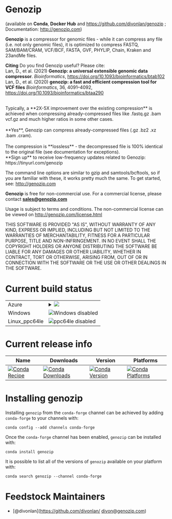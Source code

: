 Genozip
=======  
  
(available on **Conda**, **Docker Hub** and https://github.com/divonlan/genozip ; Documentation: http://genozip.com)  
  
**Genozip** is a compressor for genomic files - while it can compress any file (i.e. not only genomic files), it is optimized to compress FASTQ, SAM/BAM/CRAM, VCF/BCF, FASTA, GVF, PHYLIP, Chain, Kraken and 23andMe files.  
  
**Citing** Do you find Genozip useful? Please cite:  
Lan, D., et al. (2021) **Genozip: a universal extensible genomic data compressor**. *Bioinformatics*, https://doi.org/10.1093/bioinformatics/btab102  
Lan, D., et al. (2020) **genozip: a fast and efficient compression tool for VCF files** *Bioinformatics*, 36, 4091–4092, https://doi.org/10.1093/bioinformatics/btaa290  
</p>
<br> 
Typically, a **2X-5X improvement over the existing compression** is achieved when compressing already-compressed files like .fastq.gz .bam vcf.gz and much higher ratios in some other cases.<br> 
<br> 
**Yes**, Genozip can compress already-compressed files (.gz .bz2 .xz .bam .cram).<br> 
<br> 
The compression is **lossless** - the decompressed file is 100% identical to the original file (see documentation for exceptions).<br> 
**Sign up** to receive low-frequency updates related to Genozip: https://tinyurl.com/genozip  
  
The command line options are similar to gzip and samtools/bcftools, so if you are familiar with these, it works pretty much the same. To get started, see: http://genozip.com  
  
**Genozip** is free for non-commercial use. For a commercial license, please contact **sales@genozip.com**   
  
Usage is subject to terms and conditions. The non-commercial license can be viewed on http://genozip.com/license.html  
  
THIS SOFTWARE IS PROVIDED "AS IS", WITHOUT WARRANTY OF ANY KIND, EXPRESS OR IMPLIED, INCLUDING BUT NOT LIMITED TO THE WARRANTIES OF MERCHANTABILITY, FITNESS FOR A PARTICULAR PURPOSE, TITLE AND NON-INFRINGEMENT. IN NO EVENT SHALL THE COPYRIGHT HOLDERS OR ANYONE DISTRIBUTING THE SOFTWARE BE LIABLE FOR ANY DAMAGES OR OTHER LIABILITY, WHETHER IN CONTRACT, TORT OR OTHERWISE, ARISING FROM, OUT OF OR IN CONNECTION WITH THE SOFTWARE OR THE USE OR OTHER DEALINGS IN THE SOFTWARE.  

Current build status
====================


<table>

  <tr>
    <td>Azure</td>
    <td>
      <details>
        <summary>
          <a href="https://dev.azure.com/conda-forge/feedstock-builds/_build/latest?definitionId=8867&branchName=master">
            <img src="https://dev.azure.com/conda-forge/feedstock-builds/_apis/build/status/genozip-feedstock?branchName=master">
          </a>
        </summary>
        <table>
          <thead><tr><th>Variant</th><th>Status</th></tr></thead>
          <tbody><tr>
              <td>linux</td>
              <td>
                <a href="https://dev.azure.com/conda-forge/feedstock-builds/_build/latest?definitionId=8867&branchName=master">
                  <img src="https://dev.azure.com/conda-forge/feedstock-builds/_apis/build/status/genozip-feedstock?branchName=master&jobName=linux&configuration=linux_" alt="variant">
                </a>
              </td>
            </tr><tr>
              <td>osx</td>
              <td>
                <a href="https://dev.azure.com/conda-forge/feedstock-builds/_build/latest?definitionId=8867&branchName=master">
                  <img src="https://dev.azure.com/conda-forge/feedstock-builds/_apis/build/status/genozip-feedstock?branchName=master&jobName=osx&configuration=osx_" alt="variant">
                </a>
              </td>
            </tr>
          </tbody>
        </table>
      </details>
    </td>
  </tr>
  <tr>
    <td>Windows</td>
    <td>
      <img src="https://img.shields.io/badge/Windows-disabled-lightgrey.svg" alt="Windows disabled">
    </td>
  </tr>
  <tr>
    <td>Linux_ppc64le</td>
    <td>
      <img src="https://img.shields.io/badge/ppc64le-disabled-lightgrey.svg" alt="ppc64le disabled">
    </td>
  </tr>
</table>

Current release info
====================

| Name | Downloads | Version | Platforms |
| --- | --- | --- | --- |
| [![Conda Recipe](https://img.shields.io/badge/recipe-genozip-green.svg)](https://anaconda.org/conda-forge/genozip) | [![Conda Downloads](https://img.shields.io/conda/dn/conda-forge/genozip.svg)](https://anaconda.org/conda-forge/genozip) | [![Conda Version](https://img.shields.io/conda/vn/conda-forge/genozip.svg)](https://anaconda.org/conda-forge/genozip) | [![Conda Platforms](https://img.shields.io/conda/pn/conda-forge/genozip.svg)](https://anaconda.org/conda-forge/genozip) |

Installing genozip
==================

Installing `genozip` from the `conda-forge` channel can be achieved by adding `conda-forge` to your channels with:

```
conda config --add channels conda-forge
```

Once the `conda-forge` channel has been enabled, `genozip` can be installed with:

```
conda install genozip
```

It is possible to list all of the versions of `genozip` available on your platform with:

```
conda search genozip --channel conda-forge
```

Feedstock Maintainers
=====================

* [@divonlan](https://github.com/divonlan/ divon@genozip.com)
